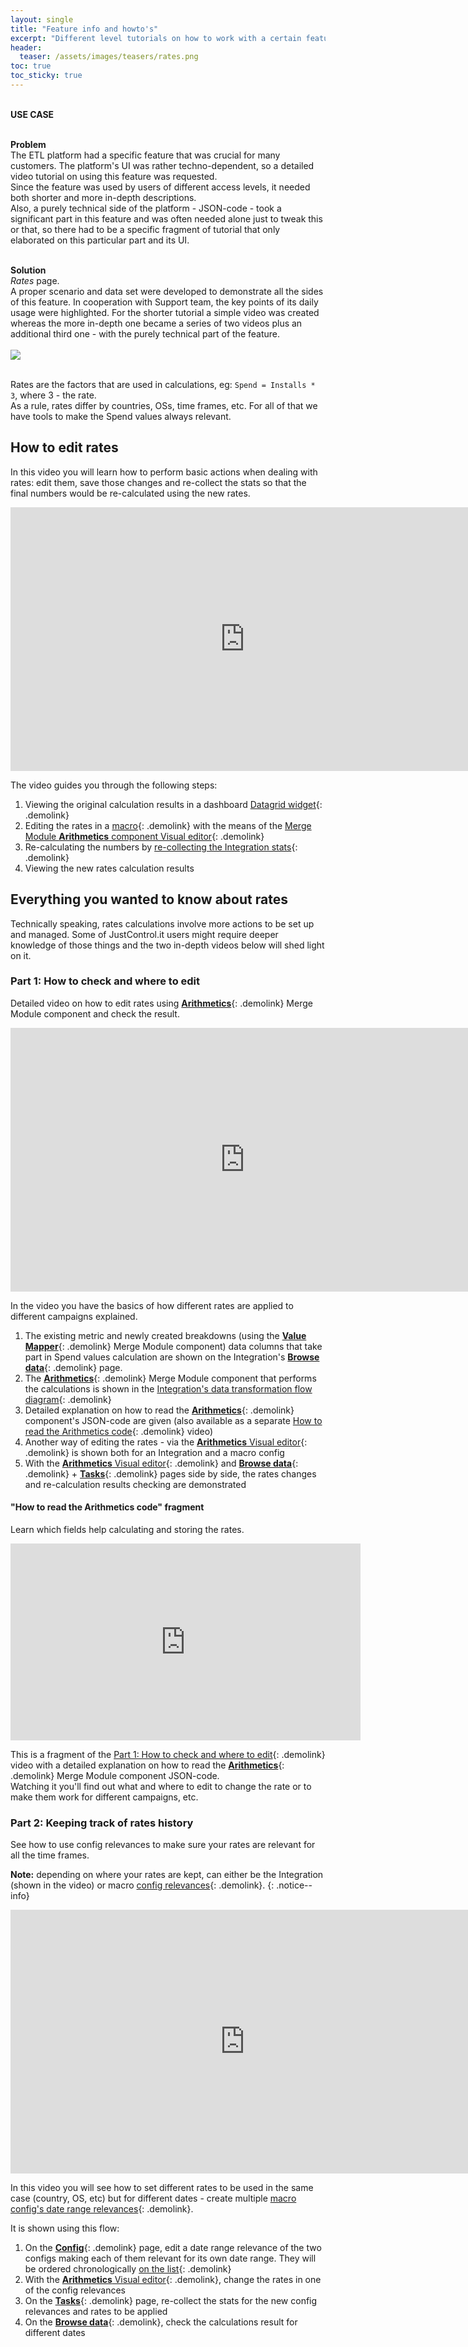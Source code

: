 ```yaml
---
layout: single
title: "Feature info and howto's"
excerpt: "Different level tutorials on how to work with a certain feature"
header:
  teaser: /assets/images/teasers/rates.png
toc: true
toc_sticky: true
---
```


<div class="usecase">

  <br>
  <strong>USE CASE</strong> <br><br>

  <strong>Problem</strong><br>
  The ETL platform had a specific feature that was crucial for many customers. The platform's UI was rather techno-dependent, so a detailed video tutorial on using this feature was requested.<br>
  Since the feature was used by users of different access levels, it needed both shorter and more in-depth descriptions.<br>
  Also, a purely technical side of the platform - JSON-code - took a significant part in this feature and was often needed alone just to tweak this or that, so there had to be a specific fragment of tutorial that only elaborated on this particular part and its UI.<br><br>

  <strong>Solution</strong><br>
  <em>Rates</em> page.<br>
  A proper scenario and data set were developed to demonstrate all the sides of this feature. In cooperation with Support team, the key points of its daily usage were highlighted. For the shorter tutorial a simple video was created whereas the more in-depth one became a series of two videos plus an additional third one - with the purely technical part of the feature.<br>     
  <a href="/assets/images/teasers/rates.png"><img src="/assets/images/teasers/rates.png"></a><br>
  &nbsp;

</div>

Rates are the factors that are used in calculations, eg: `Spend = Installs * 3`, where 3 - the rate.<br>
As a rule, rates differ by countries, OSs, time frames, etc. For all of that we have tools to make the Spend values always relevant.

## How to edit rates

In this video you will learn how to perform basic actions when dealing with rates: edit them, save those changes and re-collect the stats so that the final numbers would be re-calculated using the new rates.<br>

<iframe width="750" height="422" src="https://www.youtube.com/embed/cn1zgNekrwI" title="YouTube video player" frameborder="0" allow="accelerometer; autoplay; clipboard-write; encrypted-media; gyroscope; picture-in-picture" allowfullscreen></iframe>

<br>

The video guides you through the following steps:

1. Viewing the original calculation results in a dashboard [Datagrid widget](../visualization/datagrid.html){: .demolink} 
2. Editing the rates in a [macro](../mm/macros/macros.html){: .demolink} with the means of the [Merge Module **Arithmetics** component Visual editor](../ui/arithmetics_visual_editor.html){: .demolink}
3. Re-calculating the numbers by [re-collecting the Integration stats](../collection/collect_data.html){: .demolink}
4. Viewing the new rates calculation results

## Everything you wanted to know about rates

Technically speaking, rates calculations involve more actions to be set up and managed. Some of JustControl.it users might require deeper knowledge of those things and the two in-depth videos below will shed light on it.

### Part 1: How to check and where to edit

Detailed video on how to edit rates using [**Arithmetics**](../mm/comp_arithmetics.html){: .demolink} Merge Module component and check the result.

<iframe width="750" height="422" src="https://www.youtube.com/embed/tqxVQ4bGQ4E" title="YouTube video player" frameborder="0" allow="accelerometer; autoplay; clipboard-write; encrypted-media; gyroscope; picture-in-picture" allowfullscreen></iframe>

<br>

In the video you have the basics of how different rates are applied to different campaigns explained.<br>

1. The existing metric and newly created breakdowns (using the [**Value Mapper**](../mm/comp_valuemapper.html){: .demolink} Merge Module component) data columns that take part in Spend values calculation are shown on the Integration's [**Browse data**](../ui/integrations/browsedata.html){: .demolink} page.
2. The [**Arithmetics**](../mm/comp_arithmetics.html){: .demolink} Merge Module component that performs the calculations is shown in the [Integration's data transformation flow diagram](../mm/overview_mm.html#interface){: .demolink} 
3. Detailed explanation on how to read the [**Arithmetics**](../mm/comp_arithmetics.html){: .demolink} component's JSON-code are given (also available as a separate [How to read the Arithmetics code](#how-to-read-the-arithmetics-code-fragment){: .demolink} video)
4. Another way of editing the rates - via the [**Arithmetics** Visual editor](../ui/arithmetics_visual_editor.html){: .demolink} is shown both for an Integration and a macro config
5.  With the [**Arithmetics** Visual editor](../ui/arithmetics_visual_editor.html){: .demolink} and [**Browse data**](../ui/integrations/browsedata.html){: .demolink} + [**Tasks**](../ui/integrations/schedule_n_tasks.html#tasks){: .demolink} pages side by side, the rates changes and re-calculation results checking are demonstrated


#### "How to read the Arithmetics code" fragment

Learn which fields help calculating and storing the rates.

<iframe width="560" height="315" src="https://www.youtube.com/embed/tqxVQ4bGQ4E?start=87" title="YouTube video player" frameborder="0" allow="accelerometer; autoplay; clipboard-write; encrypted-media; gyroscope; picture-in-picture" allowfullscreen></iframe>

<br>

This is a fragment of the [Part 1: How to check and where to edit](#part-1-how-to-check-and-where-to-edit){: .demolink} video with a detailed explanation on how to read the [**Arithmetics**](../mm/comp_arithmetics.html){: .demolink} Merge Module component JSON-code.<br>
Watching it you'll find out what and where to edit to change the rate or to make them work for different campaigns, etc.

### Part 2: Keeping track of rates history

See how to use config relevances to make sure your rates are relevant for all the time frames.

**Note:** depending on where your rates are kept, can either be the Integration (shown in the video) or macro [config relevances](../ui/relevances.html){: .demolink}.
{: .notice--info}

<iframe width="750" height="422" src="https://www.youtube.com/embed/t0IV1roJ_WI" title="YouTube video player" frameborder="0" allow="accelerometer; autoplay; clipboard-write; encrypted-media; gyroscope; picture-in-picture" allowfullscreen></iframe>

<br>

In this video you will see how to set different rates to be used in the same case (country, OS, etc) but for different dates - create multiple [macro config's date range relevances](../ui/relevances.html){: .demolink}.

It is shown using this flow:
1. On the [**Config**](../ui/integrations/config.html){: .demolink} page, edit a date range relevance of the two configs making each of them relevant for its own date range. They will be ordered chronologically [on the list](../ui/relevances.html#list-order){: .demolink}
2. With the [**Arithmetics** Visual editor](../ui/arithmetics_visual_editor.html){: .demolink}, change the rates in one of the config relevances
3. On the [**Tasks**](../ui/integrations/schedule_n_tasks.html#tasks){: .demolink} page, re-collect the stats for the new config relevances and rates to be applied
4. On the [**Browse data**](../ui/integrations/browsedata.html){: .demolink}, check the calculations result for different dates
